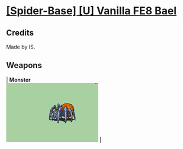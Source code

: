 # [\[Spider-Base\] \[U\] Vanilla FE8 Bael](./)
## Credits

Made by IS.

## Weapons

| <b>Monster</b><br/><img alt="Monster animation" src="./8.%20Monster/Monster.gif"/> |
